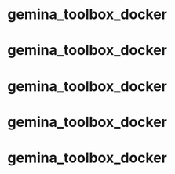 # gemina_toolbox_docker
# gemina_toolbox_docker
# gemina_toolbox_docker
# gemina_toolbox_docker
# gemina_toolbox_docker
